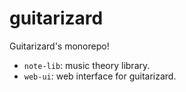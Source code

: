 # guitarizard

Guitarizard's monorepo!

   - `note-lib`: music theory library.
   - `web-ui`: web interface for guitarizard.